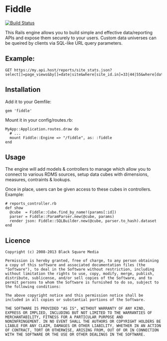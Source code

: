 # Fiddle

[![Build Status](https://travis-ci.org/bsm/fiddle.png?branch=master)](https://travis-ci.org/bsm/fiddle)

This Rails engine allows you to build simple and effective data/reporting APIs and expose them 
securely to your users. Custom data universes can be queired by clients via SQL-like URL query parameters. 

## Example:
 
    GET https://my.api.host/reports/site_stats.json?select[]=page_views&by[]=date|site&where[site_id.in]=33|44|55&where[date.between]=-30..0

## Installation

Add it to your Gemfile:

    gem 'fiddle'

Mount it in your config/routes.rb:

    MyApp::Application.routes.draw do
      # ...
      mount Fiddle::Engine => "/fiddle", as: :fiddle
    end

## Usage

The engine will add models & controllers to manage which allow you to connect to various RDMS sources, 
setup data cubes with dimensions, measures, contraints & lookups.

Once in place, users can be given access to these cubes in controllers. Example:
  
    # reports_controller.rb
    def show
      @cube  = Fiddle::Cube.find_by_name!(params[:id])
      parser = Fiddle::ParamParser.new(@cube, params)
      render json: Fiddle::SQLBuilder.new(@cube, parser.to_hash).dataset
    end

## Licence

    Copyright (c) 2008-2013 Black Square Media

    Permission is hereby granted, free of charge, to any person obtaining
    a copy of this software and associated documentation files (the
    "Software"), to deal in the Software without restriction, including
    without limitation the rights to use, copy, modify, merge, publish,
    distribute, sublicense, and/or sell copies of the Software, and to
    permit persons to whom the Software is furnished to do so, subject to
    the following conditions:

    The above copyright notice and this permission notice shall be
    included in all copies or substantial portions of the Software.

    THE SOFTWARE IS PROVIDED "AS IS", WITHOUT WARRANTY OF ANY KIND,
    EXPRESS OR IMPLIED, INCLUDING BUT NOT LIMITED TO THE WARRANTIES OF
    MERCHANTABILITY, FITNESS FOR A PARTICULAR PURPOSE AND
    NONINFRINGEMENT. IN NO EVENT SHALL THE AUTHORS OR COPYRIGHT HOLDERS BE
    LIABLE FOR ANY CLAIM, DAMAGES OR OTHER LIABILITY, WHETHER IN AN ACTION
    OF CONTRACT, TORT OR OTHERWISE, ARISING FROM, OUT OF OR IN CONNECTION
    WITH THE SOFTWARE OR THE USE OR OTHER DEALINGS IN THE SOFTWARE.

